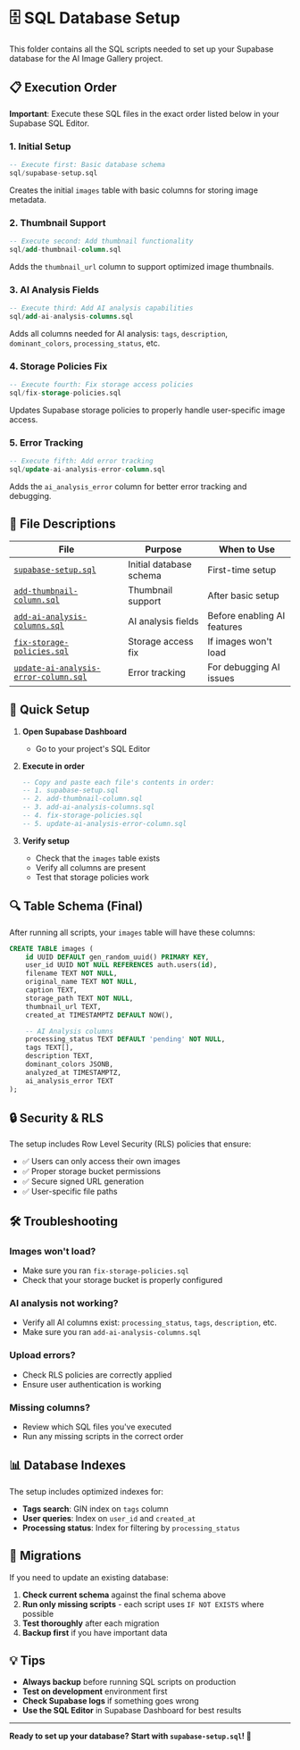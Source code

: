 # 🗄️ SQL Database Setup

This folder contains all the SQL scripts needed to set up your Supabase database for the AI Image Gallery project.

## 📋 Execution Order

**Important**: Execute these SQL files in the exact order listed below in your Supabase SQL Editor.

### **1. Initial Setup**

```sql
-- Execute first: Basic database schema
sql/supabase-setup.sql
```

Creates the initial `images` table with basic columns for storing image metadata.

### **2. Thumbnail Support**

```sql
-- Execute second: Add thumbnail functionality
sql/add-thumbnail-column.sql
```

Adds the `thumbnail_url` column to support optimized image thumbnails.

### **3. AI Analysis Fields**

```sql
-- Execute third: Add AI analysis capabilities
sql/add-ai-analysis-columns.sql
```

Adds all columns needed for AI analysis: `tags`, `description`, `dominant_colors`, `processing_status`, etc.

### **4. Storage Policies Fix**

```sql
-- Execute fourth: Fix storage access policies
sql/fix-storage-policies.sql
```

Updates Supabase storage policies to properly handle user-specific image access.

### **5. Error Tracking**

```sql
-- Execute fifth: Add error tracking
sql/update-ai-analysis-error-column.sql
```

Adds the `ai_analysis_error` column for better error tracking and debugging.

## 📁 File Descriptions

| File                                                                         | Purpose                 | When to Use                 |
| ---------------------------------------------------------------------------- | ----------------------- | --------------------------- |
| [`supabase-setup.sql`](supabase-setup.sql)                                   | Initial database schema | First-time setup            |
| [`add-thumbnail-column.sql`](add-thumbnail-column.sql)                       | Thumbnail support       | After basic setup           |
| [`add-ai-analysis-columns.sql`](add-ai-analysis-columns.sql)                 | AI analysis fields      | Before enabling AI features |
| [`fix-storage-policies.sql`](fix-storage-policies.sql)                       | Storage access fix      | If images won't load        |
| [`update-ai-analysis-error-column.sql`](update-ai-analysis-error-column.sql) | Error tracking          | For debugging AI issues     |

## 🚀 Quick Setup

1. **Open Supabase Dashboard**

   - Go to your project's SQL Editor

2. **Execute in order**

   ```sql
   -- Copy and paste each file's contents in order:
   -- 1. supabase-setup.sql
   -- 2. add-thumbnail-column.sql
   -- 3. add-ai-analysis-columns.sql
   -- 4. fix-storage-policies.sql
   -- 5. update-ai-analysis-error-column.sql
   ```

3. **Verify setup**
   - Check that the `images` table exists
   - Verify all columns are present
   - Test that storage policies work

## 🔍 Table Schema (Final)

After running all scripts, your `images` table will have these columns:

```sql
CREATE TABLE images (
    id UUID DEFAULT gen_random_uuid() PRIMARY KEY,
    user_id UUID NOT NULL REFERENCES auth.users(id),
    filename TEXT NOT NULL,
    original_name TEXT NOT NULL,
    caption TEXT,
    storage_path TEXT NOT NULL,
    thumbnail_url TEXT,
    created_at TIMESTAMPTZ DEFAULT NOW(),

    -- AI Analysis columns
    processing_status TEXT DEFAULT 'pending' NOT NULL,
    tags TEXT[],
    description TEXT,
    dominant_colors JSONB,
    analyzed_at TIMESTAMPTZ,
    ai_analysis_error TEXT
);
```

## 🔒 Security & RLS

The setup includes Row Level Security (RLS) policies that ensure:

- ✅ Users can only access their own images
- ✅ Proper storage bucket permissions
- ✅ Secure signed URL generation
- ✅ User-specific file paths

## 🛠️ Troubleshooting

### **Images won't load?**

- Make sure you ran `fix-storage-policies.sql`
- Check that your storage bucket is properly configured

### **AI analysis not working?**

- Verify all AI columns exist: `processing_status`, `tags`, `description`, etc.
- Make sure you ran `add-ai-analysis-columns.sql`

### **Upload errors?**

- Check RLS policies are correctly applied
- Ensure user authentication is working

### **Missing columns?**

- Review which SQL files you've executed
- Run any missing scripts in the correct order

## 📊 Database Indexes

The setup includes optimized indexes for:

- **Tags search**: GIN index on `tags` column
- **User queries**: Index on `user_id` and `created_at`
- **Processing status**: Index for filtering by `processing_status`

## 🔄 Migrations

If you need to update an existing database:

1. **Check current schema** against the final schema above
2. **Run only missing scripts** - each script uses `IF NOT EXISTS` where possible
3. **Test thoroughly** after each migration
4. **Backup first** if you have important data

## 💡 Tips

- **Always backup** before running SQL scripts on production
- **Test on development** environment first
- **Check Supabase logs** if something goes wrong
- **Use the SQL Editor** in Supabase Dashboard for best results

---

**Ready to set up your database? Start with `supabase-setup.sql`! 🚀**
